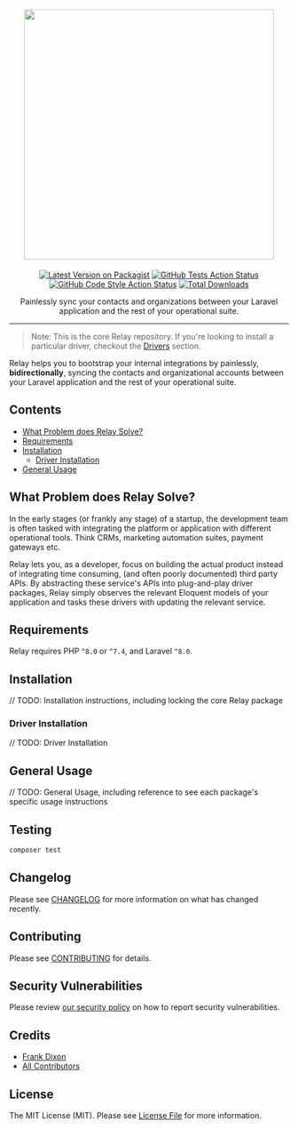 <h1 align="center">
<img src="https://storage.googleapis.com/thetreehouse-family.appspot.com/relay/assets/relay-on-white.png" width="450">
</h1>

<p align="center">
<a href="https://packagist.org/packages/thetreehouse/relay"><img src="https://img.shields.io/packagist/v/thetreehouse/relay.svg?style=flat-square" alt="Latest Version on Packagist"></a>
<a href="https://github.com/thetreehousefamily/relay/actions?query=workflow%3Arun-tests+branch%3Amaster"><img src="https://img.shields.io/github/workflow/status/thetreehousefamily/relay/run-tests?label=tests" alt="GitHub Tests Action Status"></a>
<a href='https://github.com/thetreehousefamily/relay/actions?query=workflow%3A"Check+%26+fix+styling"+branch%3Amaster'><img src="https://img.shields.io/github/workflow/status/thetreehousefamily/relay/Check%20&%20fix%20styling?label=code%20style" alt="GitHub Code Style Action Status"></a>
<a href="https://packagist.org/packages/thetreehouse/relay"><img src="https://img.shields.io/packagist/dt/thetreehouse/relay.svg?style=flat-square" alt="Total Downloads"></a>
</p>

<p align="center">
Painlessly sync your contacts and organizations between your Laravel application and the rest of your operational suite.
</p>

<hr>

> Note: This is the core Relay repository. If you're looking to install a particular driver, checkout the [Drivers](#) section.

Relay helps you to bootstrap your internal integrations by painlessly, **bidirectionally**, syncing the contacts and organizational accounts between your Laravel application and the rest of your operational suite.

## Contents
- [What Problem does Relay Solve?](#what-problem-does-relay-solve?)
- [Requirements](#requirements)
- [Installation](#installation)
    - [Driver Installation](#driver-installation)
- [General Usage](#general-usage)



## What Problem does Relay Solve?

In the early stages (or frankly any stage) of a startup, the development team is often tasked with integrating the platform or application with different operational tools. Think CRMs, marketing automation suites, payment gateways etc.

Relay lets you, as a developer, focus on building the actual product instead of integrating time consuming, (and often poorly documented) third party APIs. By abstracting these service's APIs into plug-and-play driver packages, Relay simply observes the relevant Eloquent models of your application and tasks these drivers with updating the relevant service.

## Requirements

Relay requires PHP `^8.0` or `^7.4`, and Laravel `^8.0`.

## Installation

// TODO: Installation instructions, including locking the core Relay package

### Driver Installation

// TODO: Driver Installation

## General Usage

// TODO: General Usage, including reference to see each package's specific usage instructions

## Testing

```bash
composer test
```

## Changelog

Please see [CHANGELOG](CHANGELOG.md) for more information on what has changed recently.

## Contributing

Please see [CONTRIBUTING](.github/CONTRIBUTING.md) for details.

## Security Vulnerabilities

Please review [our security policy](../../security/policy) on how to report security vulnerabilities.

## Credits

- [Frank Dixon](https://github.com/frankieeedeee)
- [All Contributors](../../contributors)

## License

The MIT License (MIT). Please see [License File](LICENSE.md) for more information.
